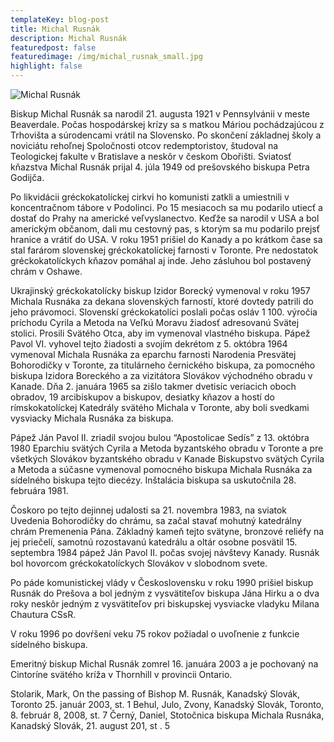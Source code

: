 ```yaml
---
templateKey: blog-post
title: Michal Rusnák
description: Michal Rusnák
featuredpost: false
featuredimage: /img/michal_rusnak_small.jpg
highlight: false
---
```

![Michal Rusnák](/img/michal_rusnak_big.jpg "Michal Rusnák")

Biskup Michal Rusnák sa narodil 21. augusta 1921 v Pennsylvánii v meste Beaverdale. Počas hospodárskej krízy sa s matkou Máriou pochádzajúcou z Trhovišta a súrodencami vrátil na Slovensko. Po skončení základnej školy a noviciátu rehoľnej Spoločnosti otcov redemptoristov, študoval na Teologickej fakulte v Bratislave a neskôr v českom Obořišti. Sviatosť kňazstva Michal Rusnák prijal 4. júla 1949 od prešovského biskupa Petra Godijča.

Po likvidácii gréckokatolíckej cirkvi ho komunisti zatkli a umiestnili v koncentračnom tábore v Podolinci. Po 15 mesiacoch sa mu podarilo utiecť a dostať do Prahy na americké veľvyslanectvo. Keďže sa narodil v USA a bol americkým občanom, dali mu cestovný pas, s ktorým sa mu podarilo prejsť hranice a vrátiť do USA. V roku 1951 prišiel do Kanady a po krátkom čase sa stal farárom slovenskej gréckokatolíckej farnosti v Toronte. Pre nedostatok gréckokatolíckych kňazov pomáhal aj inde. Jeho zásluhou bol postavený chrám v Oshawe.

Ukrajinský gréckokatolícky biskup Izidor Borecký vymenoval v roku 1957 Michala Rusnáka za dekana slovenských farností, ktoré dovtedy patrili do jeho právomoci. Slovenskí gréckokatolíci poslali počas osláv 1 100. výročia príchodu Cyrila a Metoda na Veľkú Moravu žiadosť adresovanú Svätej stolici. Prosili Svätého Otca, aby im vymenoval vlastného biskupa. Pápež Pavol VI. vyhovel tejto žiadosti a svojím dekrétom z 5. októbra 1964 vymenoval Michala Rusnáka za eparchu farnosti Narodenia Presvätej Bohorodičky v Toronte, za titulárneho černického biskupa, za pomocného biskupa Izidora Boreckého a za vizitátora Slovákov východného obradu v Kanade. Dňa 2. januára 1965 sa zišlo takmer dvetisíc veriacich oboch obradov, 19 arcibiskupov a biskupov, desiatky kňazov a hostí do rímskokatolíckej Katedrály svätého Michala v Toronte, aby boli svedkami vysviacky Michala Rusnáka za biskupa.

Pápež Ján Pavol II. zriadil svojou bulou “Apostolicae Sedís” z 13. októbra 1980 Eparchiu svätých Cyrila a Metoda byzantského obradu v Toronte a pre všetkých Slovákov byzantského obradu v Kanade Biskupstvo svätých Cyrila a Metoda a súčasne vymenoval pomocného biskupa Michala Rusnáka za sídelného biskupa tejto diecézy. Inštalácia biskupa sa uskutočnila 28. februára 1981.

Čoskoro po tejto dejinnej udalosti sa 21. novembra 1983, na sviatok Uvedenia Bohorodičky do chrámu, sa začal stavať mohutný katedrálny chrám Premenenia Pána. Základný kameň tejto svätyne, bronzové reliéfy na jej priečelí, samotnú rozostavanú katedrálu a oltár osobne posvätil 15. septembra 1984 pápež Ján Pavol II. počas svojej návštevy Kanady. Rusnák bol hovorcom gréckokatolíckych Slovákov v slobodnom svete.

Po páde komunistickej vlády v Československu v roku 1990 prišiel biskup Rusnák do Prešova a bol jedným z vysvätiteľov biskupa Jána Hirku a o dva roky neskôr jedným z vysvätiteľov pri biskupskej vysviacke vladyku Milana Chautura CSsR.

V roku 1996 po dovŕšení veku 75 rokov požiadal o uvoľnenie z funkcie sídelného biskupa.

Emeritný biskup Michal Rusnák zomrel 16. januára 2003 a je pochovaný na Cintoríne svätého kríža v Thornhill v provincii Ontario.

Stolarik, Mark, On the passing of Bishop M. Rusnák, Kanadský Slovák, Toronto 25. január 2003, st. 1 Behul, Julo, Zvony, Kanadský Slovák, Toronto, 8. február 8, 2008, st. 7
Černý, Daniel, Stotočnica biskupa Michala Rusnáka, Kanadský Slovák, 21. august 201, st . 5
